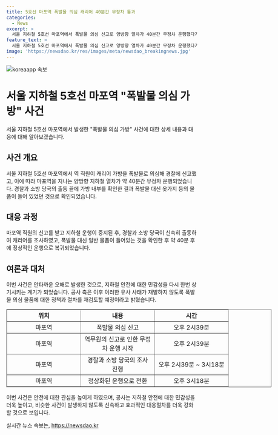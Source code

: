 ```yaml
---
title: 5호선 마포역 폭발물 의심 캐리어 40분간 무정차 통과
categories:
  - News
excerpt: >
  서울 지하철 5호선 마포역에서 폭발물 의심 신고로 양방향 열차가 40분간 무정차 운행했다가 정상화됐다. 역 직원의 신고로 경찰과 소방 당국이 출동해 캐리어를 확인한 결과 폭발물 대신 옷가지 등이 있었던 것으로 확인돼 열차 운행이 정상화됐다.
feature_text: >
  서울 지하철 5호선 마포역에서 폭발물 의심 신고로 양방향 열차가 40분간 무정차 운행했다가 정상화됐다. 역 직원의 신고로 경찰과 소방 당국이 출동해 캐리어를 확인한 결과 폭발물 대신 옷가지 등이 있었던 것으로 확인돼 열차 운행이 정상화됐다.
image: 'https://newsdao.kr/res/images/meta/newsdao_breakingnews.jpg'
---
```


<p><img src="https://newsdao.kr/res/images/meta/newsdao_breakingnews.jpg" alt="koreaapp 속보" /></p>

<h1>서울 지하철 5호선 마포역 "폭발물 의심 가방" 사건</h1>

<p>서울 지하철 5호선 마포역에서 발생한 "폭발물 의심 가방" 사건에 대한 상세 내용과 대응에 대해 알아보겠습니다.</p>

<h2 data-ke-size="size26">사건 개요</h2>

<p data-ke-size="size16">
서울 지하철 5호선 마포역에서 역 직원이 캐리어 가방을 폭발물로 의심해 경찰에 신고했고, 이에 따라 마포역을 지나는 양방향 지하철 열차가 약 40분간 무정차 운행되었습니다. 경찰과 소방 당국의 출동 끝에 가방 내부를 확인한 결과 폭발물 대신 옷가지 등의 물품이 들어 있었던 것으로 확인되었습니다.
</p>

<h2 data-ke-size="size26">대응 과정</h2>

<p data-ke-size="size16">
마포역 직원의 신고를 받고 지하철 운행이 중지된 후, 경찰과 소방 당국이 신속히 출동하여 캐리어를 조사하였고, 폭발물 대신 일반 물품이 들어있는 것을 확인한 후 약 40분 후에 정상적인 운행으로 복귀되었습니다.
</p>

<h2 data-ke-size="size26">여론과 대처</h2>

<p data-ke-size="size16">
이번 사건은 안타까운 오해로 발생한 것으로, 지하철 안전에 대한 민감성을 다시 한번 상기시키는 계기가 되었습니다. 공사 측은 이후 이러한 유사 사태가 재발하지 않도록 폭발물 의심 물품에 대한 정책과 절차를 재검토할 예정이라고 밝혔습니다.
</p>

<table border="1" style="width: 700px;">
  <tbody>
    <tr>
      <td style="text-align: center; width: 178px; height: 17px;"><b>위치</b></td>
      <td style="text-align: center; width: 178px; height: 17px;"><b>내용</b></td>
      <td style="text-align: center; width: 178px; height: 17px;"><b>시간</b></td>
    </tr>
    <tr>
      <td style="text-align: center; height: 17px;">마포역</td>
      <td style="text-align: center; height: 17px;">폭발물 의심 신고</td>
      <td style="text-align: center; height: 17px;">오후 2시39분</td>
    </tr>
    <tr>
      <td style="text-align: center; height: 17px;">마포역</td>
      <td style="text-align: center; height: 17px;">역무원의 신고로 인한 무정차 운행 시작</td>
      <td style="text-align: center; height: 17px;">오후 2시39분</td>
    </tr>
    <tr>
      <td style="text-align: center; height: 17px;">마포역</td>
      <td style="text-align: center; height: 17px;">경찰과 소방 당국의 조사 진행</td>
      <td style="text-align: center; height: 17px;">오후 2시39분 ~ 3시18분</td>
    </tr>
    <tr>
      <td style="text-align: center; height: 17px;">마포역</td>
      <td style="text-align: center; height: 17px;">정상화된 운행으로 전환</td>
      <td style="text-align: center; height: 17px;">오후 3시18분</td>
    </tr>
  </tbody>
</table>

<p data-ke-size="size16">이번 사건은 안전에 대한 관심을 높이게 하였으며, 공사는 지하철 안전에 대한 민감성을 더욱 높이고, 비슷한 사건이 발생하지 않도록 신속하고 효과적인 대응절차를 더욱 강화할 것으로 보입니다.</p>
실시간 뉴스 속보는, <a href="https://newsdao.kr" rel="dofollow">https://newsdao.kr</a>


